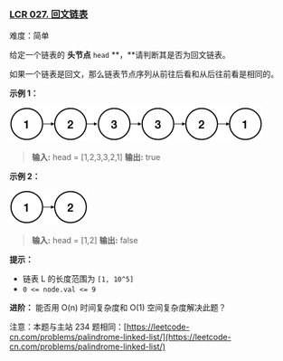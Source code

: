 ### [LCR 027. 回文链表](https://leetcode.cn/problems/aMhZSa/)

难度：简单

给定一个链表的 **头节点** `head` **，**请判断其是否为回文链表。

如果一个链表是回文，那么链表节点序列从前往后看和从后往前看是相同的。

**示例 1：**

![](./assets/img/Question0027_01.png)

> **输入:**  head = [1,2,3,3,2,1]
> **输出:**  true

**示例 2：**

![](./assets/img/Question0027_02.png)

> **输入:**  head = [1,2]
> **输出:**  false

**提示：**

- 链表 L 的长度范围为 `[1, 10^5]`
- `0 <= node.val <= 9`

**进阶：** 能否用 O(n) 时间复杂度和 O(1) 空间复杂度解决此题？

注意：本题与主站 234 题相同：[https://leetcode-cn.com/problems/palindrome-linked-list/](https://leetcode-cn.com/problems/palindrome-linked-list/)
